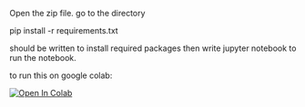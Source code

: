 Open the zip file.
go to the directory

pip install -r requirements.txt

should be written to install required packages
then write jupyter notebook to run the notebook.



to run this on google colab:

[![Open In Colab](https://colab.research.google.com/assets/colab-badge.svg)](https://colab.research.google.com/github/fzuphoria/enf1170_gr8/blob/main/tbb_project.ipynb)

